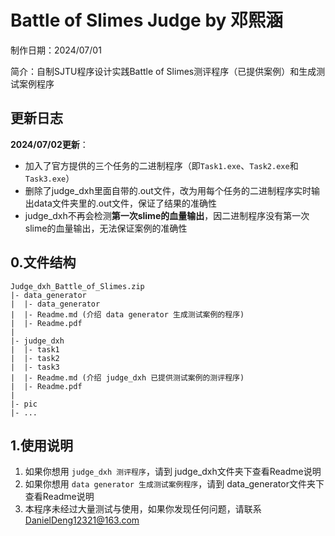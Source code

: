 # Battle of Slimes Judge by 邓熙涵
 制作日期：2024/07/01

 简介：自制SJTU程序设计实践Battle of Slimes测评程序（已提供案例）和生成测试案例程序
 ## 更新日志
 **2024/07/02更新**：
* 加入了官方提供的三个任务的二进制程序（即`Task1.exe`、`Task2.exe`和`Task3.exe`）
* 删除了judge_dxh里面自带的.out文件，改为用每个任务的二进制程序实时输出data文件夹里的.out文件，保证了结果的准确性
* judge_dxh不再会检测**第一次slime的血量输出**，因二进制程序没有第一次slime的血量输出，无法保证案例的准确性



## 0.文件结构
```
Judge_dxh_Battle_of_Slimes.zip
|- data_generator
|  |- data_generator
|  |- Readme.md (介绍 data generator 生成测试案例的程序)
|  |- Readme.pdf
|
|- judge_dxh
|  |- task1
|  |- task2
|  |- task3
|  |- Readme.md (介绍 judge_dxh 已提供测试案例的测评程序)
|  |- Readme.pdf
|
|- pic
|- ...
```
## 1.使用说明
1. 如果你想用 `judge_dxh 测评程序`，请到 judge_dxh文件夹下查看Readme说明
2. 如果你想用 `data generator 生成测试案例程序`，请到 data_generator文件夹下查看Readme说明
3. 本程序未经过大量测试与使用，如果你发现任何问题，请联系 DanielDeng12321@163.com
